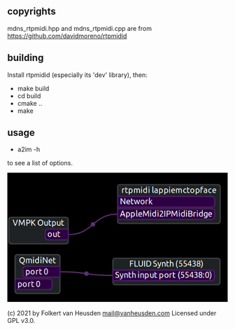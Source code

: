 copyrights
----------
mdns_rtpmidi.hpp and mdns_rtpmidi.cpp are from https://github.com/davidmoreno/rtpmidid


building
--------
Install rtpmidid (especially its 'dev' library), then:

* make build
* cd build
* cmake ..
* make


usage
-----
* a2im -h

to see a list of options.



![example](imgs/patches.png)



(c) 2021 by Folkert van Heusden <mail@vanheusden.com>
Licensed under GPL v3.0.
